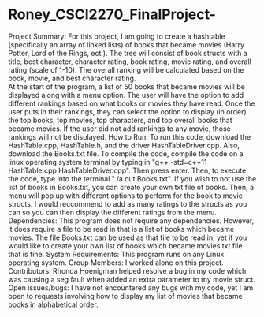 # Roney_CSCI2270_FinalProject-
Project Summary:
For this project, I am going to create a hashtable (specifically an array of linked lists) of books that became movies (Harry Potter, Lord of the Rings, ect.).  The tree will consist of book structs with a title, best character, character rating, book rating, movie rating, and overall rating (scale of 1-10).  The overall ranking will be calculated based on the book, movie, and best character rating.  
At the start of the program, a list of 50 books that became movies will be displayed along with a menu option.  The user will have the option to add different rankings based on what books or movies they have read.  Once the user puts in their rankings, they can select the option to display (in order) the top books, top movies, top characters, and top overall books that became movies.  If the user did not add rankings to any movie, those rankings will not be displayed. 
How to Run: To run this code, download the HashTable.cpp, HashTable.h, and the driver HashTableDriver.cpp.  Also, download the Books.txt file.  To compile the code, compile the code on a linux operating system terminal by typing in "g++ -std=c++11 HashTable.cpp HashTableDriver.cpp".  Then press enter.  Then, to execute the code, type into the terminal "./a.out Books.txt".  If you wish to not use the list of books in Books.txt, you can create your own txt file of books.  Then, a menu will pop up with different options to perform for the book to movie structs.  I would reccommend to add as many ratings to the structs as you can so you can then display the different ratings from the menu.
Dependencies:
This program does not require any dependencies. However, it does require a file to be read in that is a list of books which became movies. The file Books.txt can be used as that file to be read in, yet if you would like to create your own list of books which became movies txt file that is fine.
System Requirements: 
This program runs on any Linux operating system.
Group Members:
I worked alone on this project.
Contributors:
Rhonda Hoenigman helped resolve a bug in my code which was causing a seg fault when added an extra parameter to my movie struct.
Open issues/bugs:
I have not encountered any bugs with my code, yet I am open to requests involving how to display my list of movies that became books in alphabetical order.


